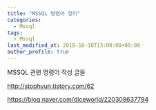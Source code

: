 ```yaml
---
title: "MSSQL 명령어 정리"
categories: 
  - Mssql
tags:
  - Mssql
last_modified_at: 2018-10-18T13:00:00+09:00
author_profile: true
---
```


MSSQL 관련 명령어 작성 글들

http://stophyun.tistory.com/62

https://blog.naver.com/diceworld/220308637794
